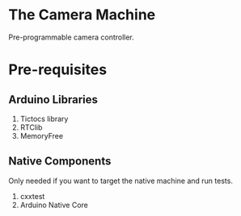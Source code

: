 # The Camera Machine

Pre-programmable camera controller.

# Pre-requisites

## Arduino Libraries

1. Tictocs library
2. RTClib
3. MemoryFree

## Native Components

Only needed if you want to target the native machine and run tests.

1. cxxtest
2. Arduino Native Core

